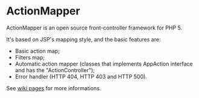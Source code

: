 ActionMapper
============

ActionMapper is an open source front-controller framework for PHP 5.

It's based on JSP's mapping style, and the basic features are:

- Basic action map;
- Filters map;
- Automatic action mapper (classes that implements AppAction interface and has the "ActionController");
- Error handler (HTTP 404, HTTP 403 and HTTP 500).

See [wiki pages](https://github.com/lcobucci/action-mapper/wiki) for more informations.